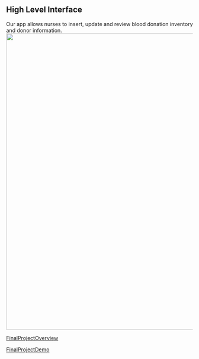 ## High Level Interface  
Our app allows nurses to insert, update and review blood donation inventory and donor information.  
<img src="https://user-images.githubusercontent.com/43226922/85644263-4e426d00-b64b-11ea-85db-7f835a765376.png" width="800">

[FinalProjectOverview](https://docs.google.com/presentation/d/1ZOMbNAAdWfTd7uwy_0o5KhhYqaBBDdDdcWpJ2bDlqv8/edit?usp=sharing)  

[FinalProjectDemo](https://docs.google.com/presentation/d/16JWvq_FD38HPYPTtZKwb92fGOKOOGADOuRekjN44uOM/edit?usp=sharing)  
